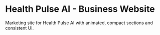# Health Pulse AI - Business Website

Marketing site for Health Pulse AI with animated, compact sections and consistent UI.
